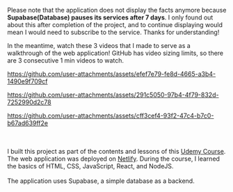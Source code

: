Please note that the application does not display the facts anymore because **Supabase(Database) pauses its services after 7 days**. I only found out about this after completion of the project, and to continue displaying would mean I would need to subscribe to the service. Thanks for understanding!

In the meantime, watch these 3 videos that I made to serve as a walkthrough of the web application! GitHub has video sizing limits, so there are 3 consecutive 1 min videos to watch.



https://github.com/user-attachments/assets/efef7e79-fe8d-4665-a3b4-1490e9f709cf



https://github.com/user-attachments/assets/291c5050-97b4-4f79-832d-7252990d2c78



https://github.com/user-attachments/assets/cff3cef4-93f2-47c4-b7c0-b67ad639ff2e



<br><br>I built this project as part of the contents and lessons of this [Udemy Course](https://www.udemy.com/course/full-stack-crash-course/?couponCode=24T7MT72224).
The web application was deployed on [Netlify](https://todayilearned-duc.netlify.app/). 
During the course, I learned the basics of HTML, CSS, JavaScript, React, and NodeJS.<br><br> The application uses Supabase, a simple database as a backend. 

